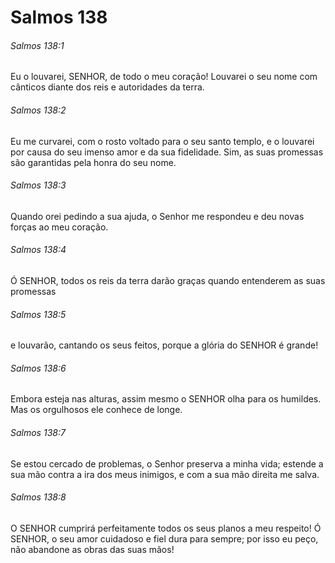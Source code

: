 # Salmos 138

###### Salmos 138:1

Eu o louvarei, SENHOR, de todo o meu coração! Louvarei o seu nome com cânticos diante dos reis e autoridades da terra.

###### Salmos 138:2

Eu me curvarei, com o rosto voltado para o seu santo templo, e o louvarei por causa do seu imenso amor e da sua fidelidade. Sim, as suas promessas são garantidas pela honra do seu nome.

###### Salmos 138:3

Quando orei pedindo a sua ajuda, o Senhor me respondeu e deu novas forças ao meu coração.

###### Salmos 138:4

Ó SENHOR, todos os reis da terra darão graças quando entenderem as suas promessas

###### Salmos 138:5

e louvarão, cantando os seus feitos, porque a glória do SENHOR é grande!

###### Salmos 138:6

Embora esteja nas alturas, assim mesmo o SENHOR olha para os humildes. Mas os orgulhosos ele conhece de longe.

###### Salmos 138:7

Se estou cercado de problemas, o Senhor preserva a minha vida; estende a sua mão contra a ira dos meus inimigos, e com a sua mão direita me salva.

###### Salmos 138:8

O SENHOR cumprirá perfeitamente todos os seus planos a meu respeito! Ó SENHOR, o seu amor cuidadoso e fiel dura para sempre; por isso eu peço, não abandone as obras das suas mãos!

